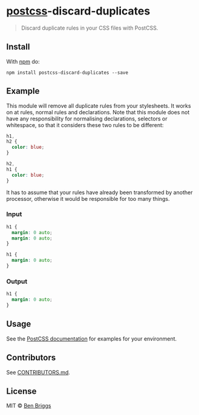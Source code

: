 # [postcss][postcss]-discard-duplicates

> Discard duplicate rules in your CSS files with PostCSS.

## Install

With [npm](https://npmjs.org/package/postcss-discard-duplicates) do:

```
npm install postcss-discard-duplicates --save
```

## Example

This module will remove all duplicate rules from your stylesheets. It works on
at rules, normal rules and declarations. Note that this module does not have any
responsibility for normalising declarations, selectors or whitespace, so that it
considers these two rules to be different:

```css
h1,
h2 {
  color: blue;
}

h2,
h1 {
  color: blue;
}
```

It has to assume that your rules have already been transformed by another
processor, otherwise it would be responsible for too many things.

### Input

```css
h1 {
  margin: 0 auto;
  margin: 0 auto;
}

h1 {
  margin: 0 auto;
}
```

### Output

```css
h1 {
  margin: 0 auto;
}
```

## Usage

See the [PostCSS documentation](https://github.com/postcss/postcss#usage) for
examples for your environment.

## Contributors

See [CONTRIBUTORS.md](https://github.com/cssnano/cssnano/blob/master/CONTRIBUTORS.md).

## License

MIT © [Ben Briggs](http://beneb.info)

[postcss]: https://github.com/postcss/postcss
